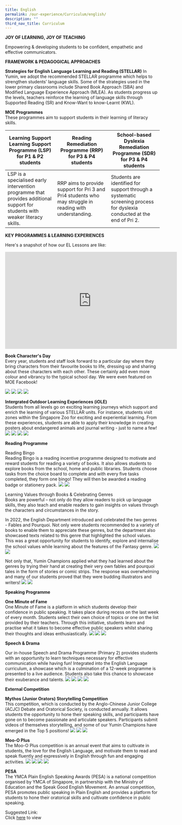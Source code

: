 ```yaml
---
title: English
permalink: /our-experience/Curriculum/english/
description: ""
third_nav_title: Curriculum
---
```

**JOY OF LEARNING, JOY OF TEACHING**


Empowering & developing students to be confident, empathetic and effective communicators.

**FRAMEWORK & PEDAGOGICAL APPROACHES** 

**Strategies for English Language Learning and Reading (STELLAR)**
In Yumin, we adopt the recommended STELLAR programme which helps to strengthen students’ language skills. Some of the strategies used in the lower primary classrooms include Shared Book Approach (SBA) and Modified Language Experience Approach (MLEA). As students progress up the levels, teachers reinforce the learning of language skills through Supported Reading (SR) and Know-Want to know-Learnt (KWL).

  

**MOE Programmes**<br>
These programmes aim to support students in their learning of literacy skills.



| Learning Support Learning Support Programme (LSP) for P1 & P2 students| Reading Remediation Programme (RRP) for P3 & P4 students | School-based Dyslexia Remediation Programme (SDR) for P3 & P4 students |
| -------- | -------- | -------- |
| LSP is a specialised early intervention programme that provides additional support for students with weaker literacy skills.     | RRP aims to provide support for Pri 3 and Pri4 students who may struggle in reading with understanding.     | Students are identified for support through a systematic screening process for dyslexia conducted at the end of Pri 2.     |

**KEY PROGRAMMES & LEARNING EXPERIENCES**

Here's a snapshot of how our EL Lessons are like:
<iframe width="560" height="315" src="https://www.youtube.com/embed/7iNPLnA-K0E" title="YouTube video player" frameborder="0" allow="accelerometer; autoplay; clipboard-write; encrypted-media; gyroscope; picture-in-picture" allowfullscreen></iframe>

**Book Character's Day**<BR>
Every year, students and staff look forward to a particular day where they bring characters from their favourite books to life, dressing up and sharing about these characters with each other. These certainly add even more colour and vibrancy to the typical school day. We were even featured on MOE Facebook!

![](/images/Eng1.jpg)
![](/images/Eng2.jpg)
![](/images/Eng3.jpg)
![](/images/Eng4.jpg)


**Intergrated Outdoor Learning Experiences (iOLE)**<br>
Students from all levels go on exciting learning journeys which support and enrich the learning of various STELLAR units. For instance, students visit zones within the Singapore Zoo for exciting and experiential learning. From these experiences, students are able to apply their knowledge in creating posters about endangered animals and journal writing - just to name a few!
![](/images/Eng5.jpg)
![](/images/Eng6.jpg)
![](/images/Eng7.jpg)
![](/images/Eng8.jpg)

**Reading Programme**<br>

Reading Bingo<br>
Reading Bingo is a reading incentive programme designed to motivate and reward students for reading a variety of books. It also allows students to explore books from the school, home and public libraries. Students choose tasks from the choice board to complete and with every five tasks completed, they form one bingo! They will then be awarded a reading badge or stationery pack.
![](/images/Eng9.png)
![](/images/Eng10.jpg)


Learning Values through Books & Celebrating Genres<br>
Books are powerful – not only do they allow readers to pick up language skills, they also teach and enable readers to gain insights on values through the characters and circumstances in the story.

  

In 2022, the English Department introduced and celebrated the two genres - Fables and Pourquoi. Not only were students recommended to a variety of books to enable them to appreciate these genres, but the department also showcased texts related to this genre that highlighted the school values. This was a great opportunity for students to identify, explore and internalise the school values while learning about the features of the Fantasy genre.
![](/images/Eng11.jpg)
![](/images/Eng12.jpg)
  

Not only that, Yumin Champions applied what they had learned about the genres by trying their hand at creating their very own fables and pourquoi tales in the form of stories or comic strips. The response was overwhelming and many of our students proved that they were budding illustrators and writers!
![](/images/Eng13.jpg)
![](/images/Eng14.jpg)

**Speaking Programme**

**One Minute of Fame**<br>
One Minute of Fame is a platform in which students develop their confidence in public speaking. It takes place during recess on the last week of every month. Students select their own choice of topics or one on the list provided by their teachers. Through this initiative, students learn and practise what it takes to become effective public speakers whilst sharing their thoughts and ideas enthusiastically.
![](/images/Eng15.jpg)
![](/images/Eng16.png)
![](/images/Eng17.png)


**Speech & Drama**

Our in-house Speech and Drama Programme (Primary 2) provides students with an opportunity to learn techniques necessary for effective communication while having fun! Integrated into the English Language curriculum, a showcase which is a culmination of a 12-week programme is presented to a live audience. Students also take this chance to showcase their exuberance and talents.
![](/images/Eng16.jpg)
![](/images/Eng17.jpg)
![](/images/Eng18.jpg)
![](/images/Eng19.jpg)

**External Competition**

**Mythos (Junior Orators) Storytelling Competition**<br>
This competition, which is conducted by the Anglo-Chinese Junior College (ACJC) Debate and Oratorical Society, is conducted annually. It allows students the opportunity to hone their speaking skills, and participants have gone on to become passionate and articulate speakers. Participants submit videos of themselves storytelling, and some of our Yumin Champions have emerged in the Top 5 positions!
![](/images/Eng22.png)
![](/images/Eng23.png)
![](/images/Eng24.png)



**Moo-O Plus**<br>
The Moo-O Plus competition is an annual event that aims to cultivate in students, the love for the English Language, and motivate them to read and speak fluently and expressively in English through fun and engaging activities.
![](/images/Eng25.png)
![](/images/Eng26.png)
![](/images/Eng27.png)
![](/images/Eng28.jpg)


**PESA**<br>
The YMCA Plain English Speaking Awards (PESA) is a national competition organised by YMCA of Singapore, in partnership with the Ministry of Education and the Speak Good English Movement. An annual competition, PESA promotes public speaking in Plain English and provides a platform for students to hone their oratorical skills and cultivate confidence in public speaking.

Suggested Link:  
Click [here](/files/Suggested%20Links.pdf) to view